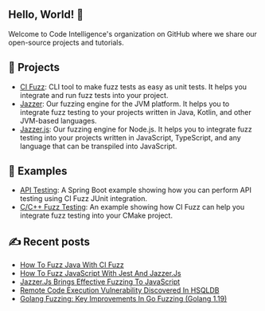 ## Hello, World! :wave:
Welcome to Code Intelligence's organization on GitHub where we share our open-source projects and tutorials.

## :rocket: Projects
- [CI Fuzz](https://github.com/CodeIntelligenceTesting/cifuzz): 
  CLI tool to make fuzz tests as easy as unit tests. It helps you integrate and run fuzz tests into your project.
- [Jazzer](https://github.com/CodeIntelligenceTesting/jazzer): 
  Our fuzzing engine for the JVM platform. It helps you to integrate fuzz testing to your projects written in
  Java, Kotlin, and other JVM-based languages.
- [Jazzer.js](https://github.com/CodeIntelligenceTesting/jazzer.js): 
  Our fuzzing engine for Node.js. It helps you to integrate fuzz testing into your projects written in
  JavaScript, TypeScript, and any language that can be transpiled into JavaScript.

## :dart: Examples
- [API Testing](https://github.com/CodeIntelligenceTesting/spring-boot-example):
  A Spring Boot example showing how you can perform API testing using CI Fuzz JUnit integration.
- [C/C++ Fuzz Testing](https://github.com/CodeIntelligenceTesting/c-cpp-demo): 
  An example showing how CI Fuzz can help you integrate fuzz testing into your CMake project.

## :writing_hand: Recent posts
- [How To Fuzz Java With CI Fuzz](https://www.code-intelligence.com/blog/fuzz-java-cifuzz-cli)
- [How To Fuzz JavaScript With Jest And Jazzer.Js](https://www.code-intelligence.com/blog/fuzzing-javascript-jazzer.js)
- [Jazzer.Js Brings Effective Fuzzing To JavaScript](https://www.code-intelligence.com/blog/jazzer-js)
- [Remote Code Execution Vulnerability Discovered In HSQLDB](https://www.code-intelligence.com/blog/potential-remote-code-execution-in-hsqldb)
- [Golang Fuzzing: Key Improvements In Go Fuzzing (Golang 1.19)](https://www.code-intelligence.com/blog/golang-fuzzing-1.19)